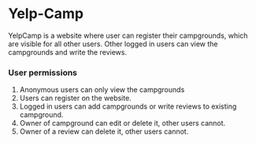 # Yelp-Camp

YelpCamp is a website where user can register their campgrounds, which are visible for all other users. Other logged in users can view the campgrounds and write the reviews.

### User permissions

1. Anonymous users can only view the campgrounds
2. Users can register on the website.
3. Logged in users can add campgrounds or write reviews to existing campground.
4. Owner of campground can edit or delete it, other users cannot.
5. Owner of a review can delete it, other users cannot.

[//]: # (### <a href="https://yelp-camp-2254.herokuapp.com/">Live Preview</a>)

[//]: # (The preview website already contain campgrounds with random name and location. You can add campgrounds and review by registering on the website.)

